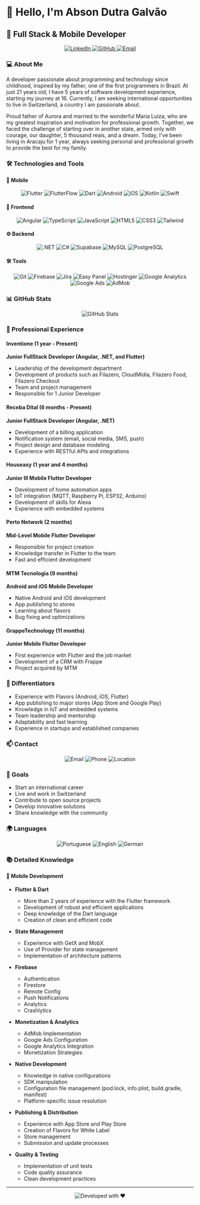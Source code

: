 # 👋 Hello, I'm Abson Dutra Galvão

## 🚀 Full Stack & Mobile Developer

<div align="center">
  <a href="https://www.linkedin.com/in/abson-dutra-galv%C3%A3o-86740a250/">
    <img src="https://img.shields.io/badge/LinkedIn-0077B5?style=for-the-badge&logo=linkedin&logoColor=white" alt="LinkedIn"/>
  </a>
  <a href="https://github.com/AbsonDev/AbsonDev">
    <img src="https://img.shields.io/badge/GitHub-100000?style=for-the-badge&logo=github&logoColor=white" alt="GitHub"/>
  </a>
  <a href="mailto:absongalvao@gmail.com">
    <img src="https://img.shields.io/badge/Email-D14836?style=for-the-badge&logo=gmail&logoColor=white" alt="Email"/>
  </a>
</div>

### 💻 About Me
A developer passionate about programming and technology since childhood, inspired by my father, one of the first programmers in Brazil. At just 21 years old, I have 5 years of software development experience, starting my journey at 16. Currently, I am seeking international opportunities to live in Switzerland, a country I am passionate about.

Proud father of Aurora and married to the wonderful Maria Luiza, who are my greatest inspiration and motivation for professional growth. Together, we faced the challenge of starting over in another state, armed only with courage, our daughter, 5 thousand reais, and a dream. Today, I've been living in Aracaju for 1 year, always seeking personal and professional growth to provide the best for my family.

### 🛠️ Technologies and Tools

#### 📱 Mobile
<div align="center">
  <img src="https://img.shields.io/badge/Flutter-02569B?style=for-the-badge&logo=flutter&logoColor=white" alt="Flutter"/>
  <img src="https://img.shields.io/badge/FlutterFlow-02569B?style=for-the-badge&logo=flutter&logoColor=white" alt="FlutterFlow"/>
  <img src="https://img.shields.io/badge/Dart-0175C2?style=for-the-badge&logo=dart&logoColor=white" alt="Dart"/>
  <img src="https://img.shields.io/badge/Android-3DDC84?style=for-the-badge&logo=android&logoColor=white" alt="Android"/>
  <img src="https://img.shields.io/badge/iOS-000000?style=for-the-badge&logo=ios&logoColor=white" alt="iOS"/>
  <img src="https://img.shields.io/badge/Kotlin-0095D5?style=for-the-badge&logo=kotlin&logoColor=white" alt="Kotlin"/>
  <img src="https://img.shields.io/badge/Swift-FA7343?style=for-the-badge&logo=swift&logoColor=white" alt="Swift"/>
</div>

#### 🎨 Frontend
<div align="center">
  <img src="https://img.shields.io/badge/Angular-DD0031?style=for-the-badge&logo=angular&logoColor=white" alt="Angular"/>
  <img src="https://img.shields.io/badge/TypeScript-007ACC?style=for-the-badge&logo=typescript&logoColor=white" alt="TypeScript"/>
  <img src="https://img.shields.io/badge/JavaScript-F7DF1E?style=for-the-badge&logo=javascript&logoColor=black" alt="JavaScript"/>
  <img src="https://img.shields.io/badge/HTML5-E34F26?style=for-the-badge&logo=html5&logoColor=white" alt="HTML5"/>
  <img src="https://img.shields.io/badge/CSS3-1572B6?style=for-the-badge&logo=css3&logoColor=white" alt="CSS3"/>
  <img src="https://img.shields.io/badge/Tailwind_CSS-38B2AC?style=for-the-badge&logo=tailwind-css&logoColor=white" alt="Tailwind"/>
</div>

#### ⚙️ Backend
<div align="center">
  <img src="https://img.shields.io/badge/.NET-512BD4?style=for-the-badge&logo=dotnet&logoColor=white" alt=".NET"/>
  <img src="https://img.shields.io/badge/C%23-239120?style=for-the-badge&logo=c-sharp&logoColor=white" alt="C#"/>
  <img src="https://img.shields.io/badge/Supabase-3ECF8E?style=for-the-badge&logo=supabase&logoColor=white" alt="Supabase"/>
  <img src="https://img.shields.io/badge/MySQL-4479A1?style=for-the-badge&logo=mysql&logoColor=white" alt="MySQL"/>
  <img src="https://img.shields.io/badge/PostgreSQL-316192?style=for-the-badge&logo=postgresql&logoColor=white" alt="PostgreSQL"/>
</div>

#### 🛠️ Tools
<div align="center">
  <img src="https://img.shields.io/badge/Git-F05032?style=for-the-badge&logo=git&logoColor=white" alt="Git"/>
  <img src="https://img.shields.io/badge/Firebase-FFCA28?style=for-the-badge&logo=firebase&logoColor=black" alt="Firebase"/>
  <img src="https://img.shields.io/badge/Jira-0052CC?style=for-the-badge&logo=jira&logoColor=white" alt="Jira"/>
  <img src="https://img.shields.io/badge/Easy%20Panel-FF6B6B?style=for-the-badge&logo=easypanel&logoColor=white" alt="Easy Panel"/>
  <img src="https://img.shields.io/badge/Hostinger-2E4364?style=for-the-badge&logo=hostinger&logoColor=white" alt="Hostinger"/>
  <img src="https://img.shields.io/badge/Google%20Analytics-E37400?style=for-the-badge&logo=google-analytics&logoColor=white" alt="Google Analytics"/>
  <img src="https://img.shields.io/badge/Google%20Ads-4285F4?style=for-the-badge&logo=google-ads&logoColor=white" alt="Google Ads"/>
  <img src="https://img.shields.io/badge/AdMob-FF6B6B?style=for-the-badge&logo=google-ads&logoColor=white" alt="AdMob"/>
</div>

### 📊 GitHub Stats
<div align="center">
  <img src="https://github-readme-stats.vercel.app/api?username=AbsonDev&show_icons=true&theme=radical" alt="GitHub Stats"/>
</div>

### 💼 Professional Experience

#### Inventione (1 year - Present)
**Junior FullStack Developer (Angular, .NET, and Flutter)**
- Leadership of the development department
- Development of products such as Filazero, CloudMidia, Filazero Food, Filazero Checkout
- Team and project management
- Responsible for 1 Junior Developer

#### Receba Dital (6 months - Present)
**Junior FullStack Developer (Angular, .NET)**
- Development of a billing application
- Notification system (email, social media, SMS, push)
- Project design and database modeling
- Experience with RESTful APIs and integrations

#### Houseasy (1 year and 4 months)
**Junior III Mobile Flutter Developer**
- Development of home automation apps
- IoT integration (MQTT, Raspberry Pi, ESP32, Arduino)
- Development of skills for Alexa
- Experience with embedded systems

#### Perto Network (2 months)
**Mid-Level Mobile Flutter Developer**
- Responsible for project creation
- Knowledge transfer in Flutter to the team
- Fast and efficient development

#### MTM Tecnologia (9 months)
**Android and iOS Mobile Developer**
- Native Android and iOS development
- App publishing to stores
- Learning about flavors
- Bug fixing and optimizations

#### GrappeTechnology (11 months)
**Junior Mobile Flutter Developer**
- First experience with Flutter and the job market
- Development of a CRM with Frappe
- Project acquired by MTM

### 🌟 Differentiators
- Experience with Flavors (Android, iOS, Flutter)
- App publishing to major stores (App Store and Google Play)
- Knowledge in IoT and embedded systems
- Team leadership and mentorship
- Adaptability and fast learning
- Experience in startups and established companies

### 📫 Contact
<div align="center">
  <img src="https://img.shields.io/badge/Email-absongalvao@gmail.com-D14836?style=for-the-badge&logo=gmail&logoColor=white" alt="Email"/>
  <img src="https://img.shields.io/badge/Phone-+55%2082%2099137--9696-25D366?style=for-the-badge&logo=whatsapp&logoColor=white" alt="Phone"/>
  <img src="https://img.shields.io/badge/Location-Aracaju,%20Sergipe-1DA1F2?style=for-the-badge&logo=location&logoColor=white" alt="Location"/>
</div>

### 🎯 Goals
- Start an international career
- Live and work in Switzerland
- Contribute to open source projects
- Develop innovative solutions
- Share knowledge with the community

### 🌍 Languages
<div align="center">
  <img src="https://img.shields.io/badge/Portuguese-Native-1DA1F2?style=for-the-badge&logo=language&logoColor=white" alt="Portuguese"/>
  <img src="https://img.shields.io/badge/English-Intermediate-1DA1F2?style=for-the-badge&logo=language&logoColor=white" alt="English"/>
  <img src="https://img.shields.io/badge/German-Basic-1DA1F2?style=for-the-badge&logo=language&logoColor=white" alt="German"/>
</div>

### 📚 Detailed Knowledge

#### 📱 Mobile Development
- **Flutter & Dart**
  - More than 2 years of experience with the Flutter framework
  - Development of robust and efficient applications
  - Deep knowledge of the Dart language
  - Creation of clean and efficient code

- **State Management**
  - Experience with GetX and MobX
  - Use of Provider for state management
  - Implementation of architecture patterns

- **Firebase**
  - Authentication
  - Firestore
  - Remote Config
  - Push Notifications
  - Analytics
  - Crashlytics

- **Monetization & Analytics**
  - AdMob Implementation
  - Google Ads Configuration
  - Google Analytics Integration
  - Monetization Strategies

- **Native Development**
  - Knowledge in native configurations
  - SDK manipulation
  - Configuration file management (pod.lock, info.plist, build.gradle, manifest)
  - Platform-specific issue resolution

- **Publishing & Distribution**
  - Experience with App Store and Play Store
  - Creation of Flavors for White Label
  - Store management
  - Submission and update processes

- **Quality & Testing**
  - Implementation of unit tests
  - Code quality assurance
  - Clean development practices

---
<div align="center">
  <img src="https://img.shields.io/badge/Developed%20with%20❤️%20by-Abson%20Dutra%20Galvão-FF0000?style=for-the-badge" alt="Developed with ❤️"/>
</div>
